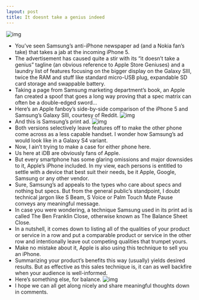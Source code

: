 ```yaml
---
layout: post
title: It doesnt take a genius indeed
---
```

![img](http://media.idownloadblog.com/wp-content/uploads/2012/09/iPhone-5-in-hand-right-angled.jpg)
* You’ve seen Samsung’s anti-iPhone newspaper ad (and a Nokia fan’s take) that takes a jab at the incoming iPhone 5.
* The advertisement has caused quite a stir with its “it doesn’t take a genius” tagline (an obvious reference to Apple Store Geniuses) and a laundry list of features focusing on the bigger display on the Galaxy SIII, twice the RAM and stuff like standard micro-USB plug, expandable SD card storage and swappable battery.
* Taking a page from Samsung marketing department’s book, an Apple fan created a spoof that goes a long way proving that a spec matrix can often be a double-edged sword…
* Here’s an Apple fanboy’s side-by-side comparison of the iPhone 5 and Samsung’s Galaxy SIII, courtesy of Reddit.
![img](http://media.idownloadblog.com/wp-content/uploads/2012/09/Samsung-anti-iPhone-ad-from-Apple-fanboy-perspective.jpg)
* And this is Samsung’s print ad.
![img](http://media.idownloadblog.com/wp-content/uploads/2012/09/samsung-iphone-5-ad-e1347741289898.jpg)
* Both versions selectively leave features off to make the other phone come across as a less capable handset. I wonder how Samsung’s ad would look like in a Galaxy S4 variant.
* Now, I ain’t trying to make a case for either phone here.
* Us here at iDB are obviously fans of Apple.
* But every smartphone has some glaring omissions and major downsides to it, Apple’s iPhone included. In my view, each persons is entitled to settle with a device that best suit their needs, be it Apple, Google, Samsung or any other vendor.
* Sure, Samsung’s ad appeals to the types who care about specs and nothing but specs. But from the general public’s standpoint, I doubt technical jargon like S Beam, S Voice or Palm Touch Mute Pause conveys any meaningful message.
* In case you were wondering, a technique Samsung used in its print ad is called The Ben Franklin Close, otherwise known as The Balance Sheet Close.
* In a nutshell, it comes down to listing all of the qualities of your product or service in a row and put a comparable product or service in the other row and intentionally leave out competing qualities that trumpet yours.
* Make no mistake about it, Apple is also using this technique to sell you an iPhone.
* Summarizing your product’s benefits this way (usually) yields desired results. But as effective as this sales technique is, it can as well backfire when your audience is well-informed.
* Here’s something else, for balance.
![img](http://media.idownloadblog.com/wp-content/uploads/2012/09/How-current-iPhone-users-see-iPhone-5.jpg)
* I hope we can all get along nicely and share meaningful thoughts down in comments.

